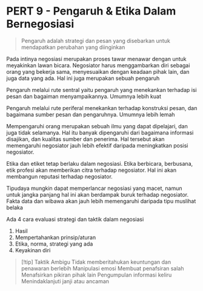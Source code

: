 # PERT 9 - Pengaruh & Etika Dalam Bernegosiasi

 > 
 > Pengaruh adalah strategi dan pesan yang disebarkan untuk mendapatkan perubahan yang diinginkan

Pada intinya negosiasi merupakan proses tawar menawar dengan untuk meyakinkan lawan bicara. Negosiator harus menggambarkan diri sebagai orang yang bekerja sama, menyesuaikan dengan keadaan pihak lain, dan juga data yang ada. Hal ini juga merupakan sebuah pengaruh

Pengaruh melalui rute sentral yaitu pengaruh yang menekankan terhadap isi pesan dan bagaiman menyampaikannya. Umumnya lebih kuat

Pengaruh melalui rute periferal menekankan terhadap konstruksi pesan, dan bagaimana sumber pesan dan pengaruhnya. Umumnya lebih lemah

Mempengaruhi orang merupakan sebuah ilmu yang dapat dipelajari, dan juga tidak selamanya. Hal itu banyak dipengaruhi dari bagaimana informasi disajikan, dan kualitas sumber dan penerima. Hal tersebut akan memengaruhi negosiator jauh lebih efektif daripada meningkatkan posisi negosiator.

Etika dan etiket tetap berlaku dalam negosiasi. Etika berbicara, berbusana, etik profesi akan memberikan citra terhadap negosiator. Hal ini akan membangun reputasi terhadap negosiator.

Tipudaya mungkin dapat memperlancar negosiasi yang macet, namun untuk jangka panjang hal ini akan berdampak buruk terhadap negosiator. Fakta data dan wibawa akan jauh lebih memengaruhi daripada tipu muslihat belaka

Ada 4 cara evaluasi strategi dan taktik dalam negosiasi

1. Hasil 
1. Mempertahankan prinsip/aturan
1. Etika, norma, strategi yang ada
1. Keyakinan diri

 > 
 > \[!tip\] Taktik Ambigu
 > Tidak memberitahukan keuntungan dan penawaran berlebih
 > Manipulasi emosi
 > Membuat penafsiran salah
 > Menafsirkan pikiran pihak lain
 > Pengumpulan informasi keliru
 > Menindaklanjuti janji atau ancaman
